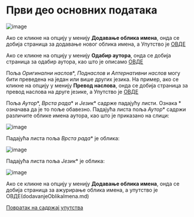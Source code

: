 # Први део основних података
 
 ![image](https://user-images.githubusercontent.com/29538544/178759275-9ae20e2e-1e1a-4d96-8db8-a88bde6fd98d.png)

Ако се кликне на опцију у менију **Додавање облика имена**, онда се добија страница за додавање новог облика имена, а Упутство је [ОВДЕ](dodavanjeOblikaImena.md)

Ако се кликне на опцију у менију **Одабир аутора**, онда се добија страница за одабир аутора, као што је описамо [ОВДЕ](/uputstvoDR/prvaStrana/autori/odabirAutora.md)

Поља *Оригинални наслов**, *Поднаслов* и *Алтернативни наслов* могу бити преведена на један или више других језика. На пример, ако се кликне на опцију у менију **Превод наслова**, онда се добија страница за превод наслова на друге језике, а Упутство је [ОВДЕ](prevodNaslova.md)

 Поља *Аутор**, *Врста рада** и *Језик** садрже падајућу листи. Ознака * означава да је то поље обавезно. Падајућа листа поља *Аутор** садржи различите облике имена аутора, као што је приказано на слици:   
 
 ![image](https://user-images.githubusercontent.com/29538544/178778125-5191e473-12e2-407f-9e19-2b3c9d3d9971.png)
 
Падајућа листа поља *Врста рада** је облика:

![image](https://user-images.githubusercontent.com/29538544/178778315-7e342b0b-5870-46b2-886a-1a397a13370b.png)
 
Падајућа листа поља *Језик** је облика:  

![image](https://user-images.githubusercontent.com/29538544/178778753-309f0661-0154-43ad-8df5-3714558616d6.png)
 
Ако се кликне на опцију у менију **Додавање облика имена**, онда се добија страница за ажурирање облика имена, а упутство је ОВДЕ(dodavanjeOblikaImena.md)

[Повратак на садржај упутства](../../uputstvoDigitalnaDisertacija.md#садржај)
